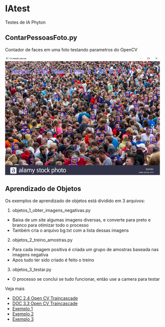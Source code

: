 # IAtest
Testes de IA Phyton

## ContarPessoasFoto.py

Contador de faces em uma foto testando parametros do OpenCV 

![Contador de Pessoas](https://raw.githubusercontent.com/creatorsbrazil/IAtest/master/doc/contar-pressoas.png)

## Aprendizado de Objetos

Os exemplos de aprendizado de objetos está dividido em 3 arquivos:

1) objetos_1_obter_imagens_negativas.py
* Baixa de um site algumas imagens diversas, e converte para preto e branco para otimizar todo o processo
* Também cria o arquivo bg.txt com a lista dessas imagens

2) objetos_2_treino_amostras.py
* Para cada imagem positiva é criada um grupo de amostras baseada nas imagens negativa
* Apos tudo ter sido criado é feito o treino
   
3) objetos_3_testar.py
* O processo se conclui se tudo funcionar, então use a camera para testar

Veja mais

* [DOC 2.4 Open CV Traincascade](https://docs.opencv.org/2.4/doc/user_guide/ug_traincascade.html)
* [DOC 3.3 Open CV Traincascade](https://docs.opencv.org/3.3.0/dc/d88/tutorial_traincascade.html)
* [Exemplo 1](http://note.sonots.com/SciSoftware/haartraining.html)
* [Exemplo 2](https://coding-robin.de/2013/07/22/train-your-own-opencv-haar-classifier.html)
* [Exemplo 3](https://codeyarns.com/2014/09/01/how-to-train-opencv-cascade-classifier)
